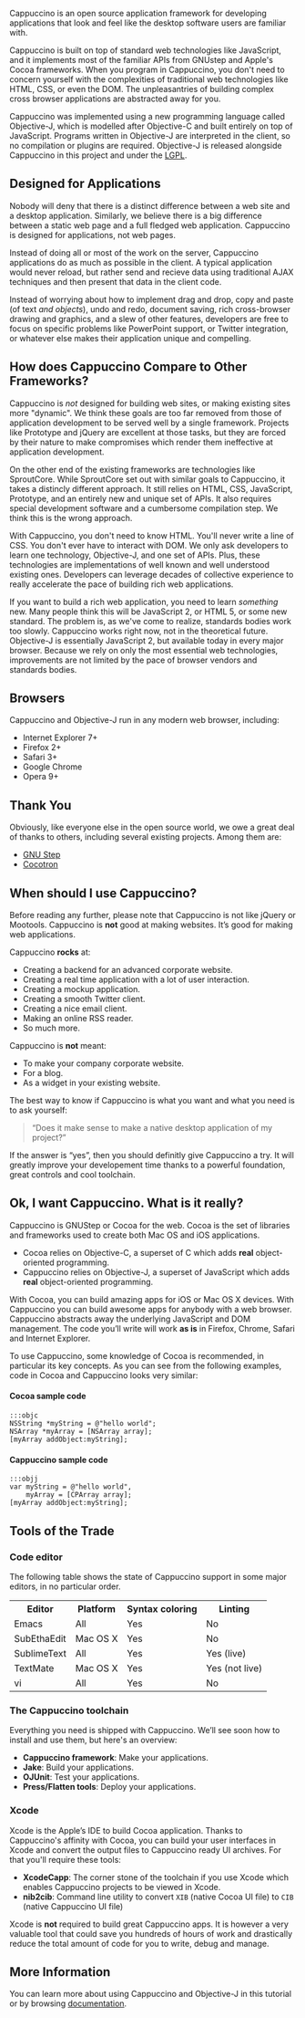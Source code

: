 Cappuccino is an open source application framework for developing
applications that look and feel like the desktop software users are
familiar with.

Cappuccino is built on top of standard web technologies like JavaScript,
and it implements most of the familiar APIs from GNUstep and Apple's
Cocoa frameworks. When you program in Cappuccino, you don't need to
concern yourself with the complexities of traditional web technologies
like HTML, CSS, or even the DOM. The unpleasantries of building complex
cross browser applications are abstracted away for you.

Cappuccino was implemented using a new programming language called
Objective-J, which is modelled after Objective-C and built entirely on
top of JavaScript. Programs written in Objective-J are interpreted in
the client, so no compilation or plugins are required. Objective-J is
released alongside Cappuccino in this project and under the
[LGPL](/learn/lgpl.txt).

## Designed for Applications

Nobody will deny that there is a distinct difference between a web site
and a desktop application. Similarly, we believe there is a big
difference between a static web page and a full fledged web application.
Cappuccino is designed for applications, not web pages.

Instead of doing all or most of the work on the server, Cappuccino
applications do as much as possible in the client. A typical application
would never reload, but rather send and recieve data using traditional
AJAX techniques and then present that data in the client code.

Instead of worrying about how to implement drag and drop, copy and paste
(of text *and objects*), undo and redo, document saving, rich
cross-browser drawing and graphics, and a slew of other features,
developers are free to focus on specific problems like PowerPoint
support, or Twitter integration, or whatever else makes their
application unique and compelling.

## How does Cappuccino Compare to Other Frameworks?

Cappuccino is *not* designed for building web sites, or making existing
sites more "dynamic". We think these goals are too far removed from
those of application development to be served well by a single
framework. Projects like Prototype and jQuery are excellent at those
tasks, but they are forced by their nature to make compromises which
render them ineffective at application development.

On the other end of the existing frameworks are technologies like
SproutCore. While SproutCore set out with similar goals to Cappuccino,
it takes a distincly different approach. It still relies on HTML, CSS,
JavaScript, Prototype, and an entirely new and unique set of APIs. It
also requires special development software and a cumbersome compilation
step. We think this is the wrong approach.

With Cappuccino, you don't need to know HTML. You'll never write a line
of CSS. You don't ever have to interact with DOM. We only ask developers to
learn one technology, Objective-J, and one set of APIs. Plus, these
technologies are implementations of well known and well understood
existing ones. Developers can leverage decades of collective experience
to really accelerate the pace of building rich web applications.

If you want to build a rich web application, you need to learn
*something* new. Many people think this will be JavaScript 2, or HTML 5,
or some new standard. The problem is, as we've come to realize,
standards bodies work too slowly. Cappuccino works right now, not in the
theoretical future. Objective-J is essentially JavaScript 2, but
available today in every major browser. Because we rely on only the most
essential web technologies, improvements are not limited by the pace of
browser vendors and standards bodies.

## Browsers

Cappuccino and Objective-J run in any modern web browser, including:

-   Internet Explorer 7+
-   Firefox 2+
-   Safari 3+
-   Google Chrome
-   Opera 9+

## Thank You

Obviously, like everyone else in the open source world, we owe a great
deal of thanks to others, including several existing projects. Among
them are:

-   [GNU Step](http://www.gnustep.org/)
-   [Cocotron](http://www.cocotron.org/)

## When should I use Cappuccino?

Before reading any further, please note that Cappuccino is not like
jQuery or Mootools. Cappuccino is **not** good at making websites. It’s
good for making web applications.

Cappuccino **rocks** at:

* Creating a backend for an advanced corporate website.
* Creating a real time application with a lot of user interaction.
* Creating a mockup application.
* Creating a smooth Twitter client.
* Creating a nice email client.
* Making an online RSS reader.
* So much more.

Cappuccino is **not** meant:

* To make your company corporate website.
* For a blog.
* As a widget in your existing website.

The best way to know if Cappuccino is what you want and what you need is
to ask yourself:

> “Does it make sense to make a native desktop application of my
> project?”

If the answer is “yes”, then you should definitly give Cappuccino a try.
It will greatly improve your developement time thanks to a powerful
foundation, great controls and cool toolchain.

## Ok, I want Cappuccino. What is it really?

Cappuccino is GNUStep or Cocoa for the web. Cocoa is the set of
libraries and frameworks used to create both Mac OS and iOS
applications.

-   Cocoa relies on Objective-C, a superset of C which adds **real**
    object-oriented programming.
-   Cappuccino relies on Objective-J, a superset of JavaScript which
    adds **real** object-oriented programming.

With Cocoa, you can build amazing apps for iOS or Mac OS X devices. With
Cappuccino you can build awesome apps for anybody with a web browser.
Cappuccino abstracts away the underlying JavaScript and DOM management.
The code you’ll write will work **as is** in Firefox, Chrome, Safari and
Internet Explorer.

To use Cappuccino, some knowledge of Cocoa is recommended, in particular
its key concepts. As you can see from the following examples, code in
Cocoa and Cappuccino looks very similar:

#### Cocoa sample code

    :::objc
    NSString *myString = @"hello world";
    NSArray *myArray = [NSArray array];
    [myArray addObject:myString];

#### Cappuccino sample code

    :::objj
    var myString = @"hello world",
        myArray = [CPArray array];
    [myArray addObject:myString];

## Tools of the Trade

### Code editor

The following table shows the state of Cappuccino support in some major editors, in no particular order.

<table class="table span9">
<tbody><tr>
<th>Editor</th>
<th>Platform</th>
<th>Syntax coloring</th>
<th>Linting</th>
</tr>
<tr>
<td>Emacs</td>
<td>All</td>
<td>Yes</td>
<td>No</td>
</tr>
<tr>
<td>SubEthaEdit</td>
<td>Mac OS X</td>
<td>Yes</td>
<td>No</td>
</tr>
<tr>
<td>SublimeText</td>
<td>All</td>
<td>Yes</td>
<td>Yes (live)</td>
</tr>
<tr>
<td>TextMate</td>
<td>Mac OS X</td>
<td>Yes</td>
<td>Yes (not live)</td>
</tr>
<tr>
<td>vi</td>
<td>All</td>
<td>Yes</td>
<td>No</td>
</tr>
</tbody></table>

### The Cappuccino toolchain

Everything you need is shipped with Cappuccino. We’ll see soon how to
install and use them, but here's an overview:

* **Cappuccino framework**: Make your applications.
* **Jake**: Build your applications.
* **OJUnit**: Test your applications.
* **Press/Flatten tools**: Deploy your applications.

### Xcode

Xcode is the Apple’s IDE to build Cocoa application. Thanks to Cappuccino's affinity with Cocoa, you can build your user interfaces in Xcode and convert the output files to Cappuccino ready UI archives. For that you'll require these tools:

* **XcodeCapp**: The corner stone of the toolchain if you use Xcode which enables Cappuccino projects to be viewed in Xcode.
* **nib2cib**: Command line utility to convert `XIB` (native Cocoa UI file) to `CIB` (native Cappuccino UI file)

Xcode is **not** required to build great Cappuccino apps. It is however a very valuable tool that could save you hundreds of hours of work and drastically reduce the total amount of code for you to write, debug and manage.

## More Information

You can learn more about using Cappuccino and Objective-J in this tutorial or by browsing
[documentation](/learn/documentation/).

